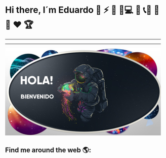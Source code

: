 # Hi there, I´m Eduardo 🐤 ⚡ 🐸 🚩💻 📱 📞🔑 🔋 💊 ♥️ 🏆
***
***
![](https://github.com/Eduardo73Martinez/Eduardo73Martinez/blob/main/Presentacion%20para%20githib.jpg)
## Find me around the web 🌎:
